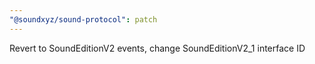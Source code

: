 ```yaml
---
"@soundxyz/sound-protocol": patch
---
```


Revert to SoundEditionV2 events, change SoundEditionV2_1 interface ID
